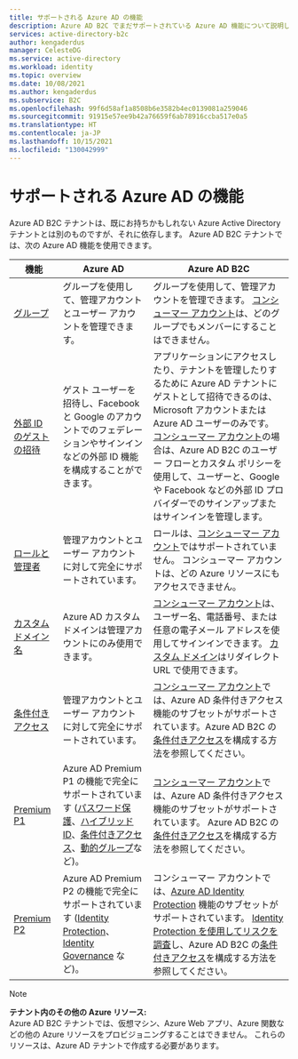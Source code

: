 ```yaml
---
title: サポートされる Azure AD の機能
description: Azure AD B2C でまだサポートされている Azure AD 機能について説明します。
services: active-directory-b2c
author: kengaderdus
manager: CelesteDG
ms.service: active-directory
ms.workload: identity
ms.topic: overview
ms.date: 10/08/2021
ms.author: kengaderdus
ms.subservice: B2C
ms.openlocfilehash: 99f6d58af1a8508b6e3582b4ec0139081a259046
ms.sourcegitcommit: 91915e57ee9b42a76659f6ab78916ccba517e0a5
ms.translationtype: HT
ms.contentlocale: ja-JP
ms.lasthandoff: 10/15/2021
ms.locfileid: "130042999"
---
```

# <a name="supported-azure-ad-features"></a>サポートされる Azure AD の機能

Azure AD B2C テナントは、既にお持ちかもしれない Azure Active Directory テナントとは別のものですが、それに依存します。 Azure AD B2C テナントでは、次の Azure AD 機能を使用できます。

|機能  |Azure AD  | Azure AD B2C |
|---------|---------|---------|
| [グループ](../active-directory/fundamentals/active-directory-groups-create-azure-portal.md) | グループを使用して、管理アカウントとユーザー アカウントを管理できます。| グループを使用して、管理アカウントを管理できます。 [コンシューマー アカウント](user-overview.md#consumer-user)は、どのグループでもメンバーにすることはできません。 |
| [外部 ID のゲストの招待](../active-directory//external-identities/add-users-administrator.md)| ゲスト ユーザーを招待し、Facebook と Google のアカウントでのフェデレーションやサインインなどの外部 ID 機能を構成することができます。 | アプリケーションにアクセスしたり、テナントを管理したりするために Azure AD テナントにゲストとして招待できるのは、Microsoft アカウントまたは Azure AD ユーザーのみです。 [コンシューマー アカウント](user-overview.md#consumer-user)の場合は、Azure AD B2C のユーザー フローとカスタム ポリシーを使用して、ユーザーと、Google や Facebook などの外部 ID プロバイダーでのサインアップまたはサインインを管理します。 |
| [ロールと管理者](../active-directory/fundamentals/active-directory-users-assign-role-azure-portal.md)| 管理アカウントとユーザー アカウントに対して完全にサポートされています。 | ロールは、[コンシューマー アカウント](user-overview.md#consumer-user)ではサポートされていません。 コンシューマー アカウントは、どの Azure リソースにもアクセスできません。|
| [カスタム ドメイン名](../active-directory/fundamentals/add-custom-domain.md) |  Azure AD カスタム ドメインは管理アカウントにのみ使用できます。 | [コンシューマー アカウント](user-overview.md#consumer-user)は、ユーザー名、電話番号、または任意の電子メール アドレスを使用してサインインできます。 [カスタム ドメイン](custom-domain.md)はリダイレクト URL で使用できます。|
| [条件付きアクセス](../active-directory/conditional-access/overview.md) | 管理アカウントとユーザー アカウントに対して完全にサポートされています。 | [コンシューマー アカウント](user-overview.md#consumer-user)では、Azure AD 条件付きアクセス機能のサブセットがサポートされています。Azure AD B2C の[条件付きアクセス](conditional-access-user-flow.md)を構成する方法を参照してください。|
| [Premium P1](https://azure.microsoft.com/pricing/details/active-directory) | Azure AD Premium P1 の機能で完全にサポートされています ([パスワード保護](../active-directory/authentication/concept-password-ban-bad.md)、[ハイブリッド ID](../active-directory/hybrid/whatis-hybrid-identity.md)、[条件付きアクセス](../active-directory/roles/permissions-reference.md#)、[動的グループ](../active-directory/enterprise-users/groups-create-rule.md)など)。 | [コンシューマー アカウント](user-overview.md#consumer-user)では、Azure AD 条件付きアクセス機能のサブセットがサポートされています。 Azure AD B2C の[条件付きアクセス](conditional-access-user-flow.md)を構成する方法を参照してください。|
| [Premium P2](https://azure.microsoft.com/pricing/details/active-directory/) | Azure AD Premium P2 の機能で完全にサポートされています ([Identity Protection](../active-directory/identity-protection/overview-identity-protection.md)、[Identity Governance](../active-directory/governance/identity-governance-overview.md) など)。  | コンシューマー アカウントでは、[Azure AD Identity Protection](user-overview.md#consumer-user) 機能のサブセットがサポートされています。 [Identity Protection を使用してリスクを調査](identity-protection-investigate-risk.md)し、Azure AD B2C の[条件付きアクセス](conditional-access-user-flow.md)を構成する方法を参照してください。 |

> [!NOTE]
> **テナント内のその他の Azure リソース:** <br>Azure AD B2C テナントでは、仮想マシン、Azure Web アプリ、Azure 関数などの他の Azure リソースをプロビジョニングすることはできません。 これらのリソースは、Azure AD テナントで作成する必要があります。